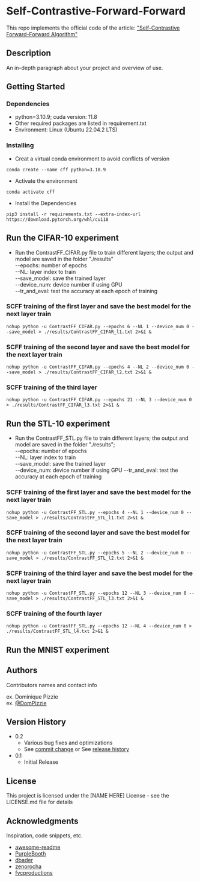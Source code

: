 # Self-Contrastive-Forward-Forward
This repo implements the official code of the article: ["Self-Contrastive Forward-Forward Algorithm"](http://arxiv.org/abs/2409.11593)
## Description

An in-depth paragraph about your project and overview of use.

## Getting Started

### Dependencies

* python=3.10.9; cuda version: 11.8
* Other required packages are listed in requirement.txt
* Environment: Linux (Ubuntu 22.04.2 LTS)

### Installing

* Creat a virtual conda environment to avoid conflicts of version
```
conda create --name cff python=3.10.9
```
* Activate the environment
```
conda activate cff
```
* Install the Dependencies
```
pip3 install -r requirements.txt --extra-index-url https://download.pytorch.org/whl/cu118
```

## Run the CIFAR-10 experiment

* Run the ContrastFF_CIFAR.py file to train different layers; the output and model are saved in the folder "./results"  
--epochs: number of epochs  
--NL: layer index to train  
--save_model: save the trained layer  
--device_num: device number if using GPU  
--tr_and_eval: test the accuracy at each epoch of training  

### SCFF training of the first layer and save the best model for the next layer train
```
nohup python -u ContrastFF_CIFAR.py --epochs 6 --NL 1 --device_num 0 --save_model > ./results/ContrastFF_CIFAR_l1.txt 2>&1 &
```
### SCFF training of the second layer and save the best model for the next layer train
```
nohup python -u ContrastFF_CIFAR.py --epochs 4 --NL 2 --device_num 0 --save_model > ./results/ContrastFF_CIFAR_l2.txt 2>&1 &
```
### SCFF training of the third layer
```
nohup python -u ContrastFF_CIFAR.py --epochs 21 --NL 3 --device_num 0  > ./results/ContrastFF_CIFAR_l3.txt 2>&1 &
```

## Run the STL-10 experiment

* Run the ContrastFF_STL.py file to train different layers; the output and model are saved in the folder "./results";  
--epochs: number of epochs  
--NL: layer index to train  
--save_model: save the trained layer  
--device_num: device number if using GPU 
--tr_and_eval: test the accuracy at each epoch of training  

### SCFF training of the first layer and save the best model for the next layer train
```
nohup python -u ContrastFF_STL.py --epochs 4 --NL 1 --device_num 0 --save_model > ./results/ContrastFF_STL_l1.txt 2>&1 &
```
### SCFF training of the second layer and save the best model for the next layer train
```
nohup python -u ContrastFF_STL.py --epochs 5 --NL 2 --device_num 0 --save_model > ./results/ContrastFF_STL_l2.txt 2>&1 &
```
### SCFF training of the third layer and save the best model for the next layer train
```
nohup python -u ContrastFF_STL.py --epochs 12 --NL 3 --device_num 0 --save_model > ./results/ContrastFF_STL_l3.txt 2>&1 &
```
### SCFF training of the fourth layer
```
nohup python -u ContrastFF_STL.py --epochs 12 --NL 4 --device_num 0 > ./results/ContrastFF_STL_l4.txt 2>&1 &
```

## Run the MNIST experiment



## Authors

Contributors names and contact info

ex. Dominique Pizzie  
ex. [@DomPizzie](https://twitter.com/dompizzie)

## Version History

* 0.2
    * Various bug fixes and optimizations
    * See [commit change]() or See [release history]()
* 0.1
    * Initial Release

## License

This project is licensed under the [NAME HERE] License - see the LICENSE.md file for details

## Acknowledgments

Inspiration, code snippets, etc.
* [awesome-readme](https://github.com/matiassingers/awesome-readme)
* [PurpleBooth](https://gist.github.com/PurpleBooth/109311bb0361f32d87a2)
* [dbader](https://github.com/dbader/readme-template)
* [zenorocha](https://gist.github.com/zenorocha/4526327)
* [fvcproductions](https://gist.github.com/fvcproductions/1bfc2d4aecb01a834b46)